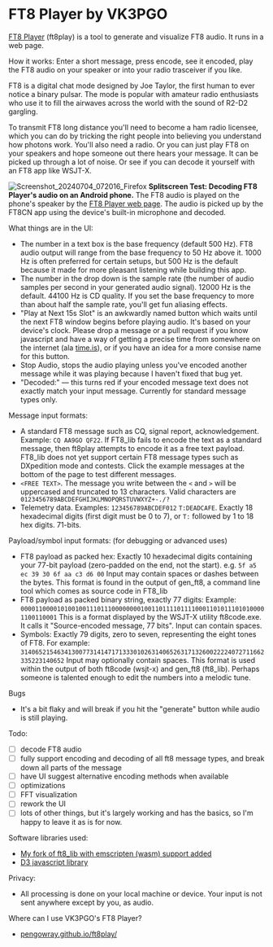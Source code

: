 # FT8 Player by VK3PGO

[FT8 Player](https://pengowray.github.io/ft8play/) (ft8play) is a tool to generate and visualize FT8 audio. It runs in a web page.

How it works: Enter a short message, press encode, see it encoded, play the FT8 audio on your speaker or into your radio trasceiver if you like.

FT8 is a digital chat mode designed by Joe Taylor, the first human to ever notice a binary pulsar. The mode is popular with amateur radio enthusiasts who use it to fill the airwaves across the world with the sound of R2-D2 gargling.

To transmit FT8 long distance you'll need to become a ham radio licensee, which you can do by tricking the right people into believing you understand how photons work. You'll also need a radio. Or you can just play FT8 on your speakers and hope someone out there hears your message. It can be picked up through a lot of noise. Or see if you can decode it yourself with an FT8 app like WSJT-X.

![Screenshot_20240704_072016_Firefox](https://github.com/pengowray/ft8play/assets/800133/1796e807-ed9d-46cf-9dc5-476e4973a823)
**Splitscreen Test: Decoding FT8 Player's audio on an Android phone.** The FT8 audio is played on the phone's speaker by the [FT8 Player web page](https://pengowray.github.io/ft8play/). The audio is picked up by the FT8CN app using the device's built-in microphone and decoded.

What things are in the UI:
- The number in a text box is the base frequency (default 500 Hz). FT8 audio output will range from the base frequency to 50 Hz above it. 1000 Hz is often preferred for certain setups, but 500 Hz is the default because it made for more pleasant listening while building this app.
- The number in the drop down is the sample rate (the number of audio samples per second in your generated audio signal). 12000 Hz is the default. 44100 Hz is CD quality. If you set the base frequency to more than about half the sample rate, you'll get fun aliasing effects.
- "Play at Next 15s Slot" is an awkwardly named button which waits until the next FT8 window begins before playing audio. It's based on your device's clock. Please drop a message or a pull request if you know javascript and have a way of getting a precise time from somewhere on the internet (ala [time.is](https://time.is/)), or if you have an idea for a more consise name for this button.
- Stop Audio, stops the audio playing unless you've encoded another message while it was playing because I haven't fixed that bug yet.
- "Decoded:" — this turns red if your encoded message text does not exactly match your input message. Currently for standard message types only.

Message input formats:
- A standard FT8 message such as CQ, signal report, acknowledgement. Example: `CQ AA9GO QF22`. If FT8_lib fails to encode the text as a standard message, then ft8play attempts to encode it as a free text payload. FT8_lib does not yet support certain FT8 message types such as DXpedition mode and contests. Click the example messages at the bottom of the page to test different messages.
- `<FREE TEXT>`. The message you write between the `<` and `>` will be uppercased and truncated to 13 characters. Valid characters are ` 0123456789ABCDEFGHIJKLMNOPQRSTUVWXYZ+-./?`
- Telemetry data. Examples: `123456789ABCDEF012` `T:DEADCAFE`. Exactly 18 hexadecimal digits (first digit must be 0 to 7), or `T:` followed by 1 to 18 hex digits. 71-bits.
 
Payload/symbol input formats: (for debugging or advanced uses)
- FT8 payload as packed hex: Exactly 10 hexadecimal digits containing your 77-bit payload (zero-padded on the end, not the start). e.g. `5f a5 ec 39 30 6f aa c3 d6 00` Input may contain spaces or dashes between the bytes. This format is found in the output of gen_ft8, a command line tool which comes as source code in FT8_lib
- FT8 payload as packed binary string, exactly 77 digits: Example: `00001100001010010011101110000000010011011110111100011010111010100001100110001` This is a format displayed by the WSJT-X utility ft8code.exe. It calls it "Source-encoded message, 77 bits". Input can contain spaces.
- Symbols: Exactly 79 digits, zero to seven, representing the eight tones of FT8. For example: `3140652154634130077314147171333010263140652631713260022224072711662335223140652` Input may optionally contain spaces. This format is used within the output of both ft8code (wsjt-x) and gen_ft8 (ft8_lib). Perhaps someone is talented enough to edit the numbers into a melodic tune.

Bugs
- It's a bit flaky and will break if you hit the "generate" button while audio is still playing.

Todo:
- [ ] decode FT8 audio
- [ ] fully support encoding and decoding of all ft8 message types, and break down all parts of the message
- [ ] have UI suggest alternative encoding methods when available
- [ ] optimizations
- [ ] FFT visualization
- [ ] rework the UI
- [ ] lots of other things, but it's largely working and has the basics, so I'm happy to leave it as is for now.

Software libraries used:
 - [My fork of ft8_lib with emscripten (wasm) support added](https://github.com/pengowray/ft8_lib/tree/ft8_wasm)
 - [D3 javascript library](https://d3js.org/)

Privacy:
- All processing is done on your local machine or device. Your input is not sent anywhere except by you, as audio.

Where can I use VK3PGO's FT8 Player? 
- [pengowray.github.io/ft8play/](https://pengowray.github.io/ft8play/)
